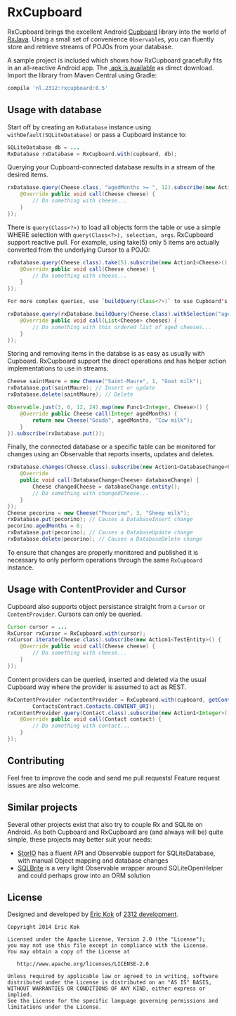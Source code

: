 RxCupboard
============
RxCupboard brings the excellent Android [Cupboard](https://bitbucket.org/littlerobots/cupboard) library into the world of [RxJava](https://github.com/ReactiveX/RxJava). Using a small set of convenience `Observable`s, you can fluently store and retrieve streams of POJOs from your database.

A sample project is included which shows how RxCupboard gracefully fits in an all-reactive Android app. The [.apk is available]() as direct download. Import the library from Maven Central using Gradle:
```groovy
compile 'nl.2312:rxcupboard:0.5'
```

Usage with database
-------------------
Start off by creating an `RxDatabase` instance using `withDefault(SQLiteDatabase)` or pass a Cupboard instance to:
```java
SQLiteDatabase db = ...
RxDatabase rxDatabase = RxCupboard.with(cupboard, db);
```

Querying your Cupboard-connected database results in a stream of the desired items.

```java
rxDatabase.query(Cheese.class, "agedMonths >= ", 12).subscribe(new Action1<Cheese>() {
    @Override public void call(Cheese cheese) {
        // Do something with cheese...
    }
});
```

There is `query(Class<?>)` to load all objects form the table or use a simple WHERE selection with `query(Class<?>), selection, args`. RxCupboard support reactive pull. For example, using take(5) only 5 items are actually converted from the underlying Cursor to a POJO:

```java
rxDatabase.query(Cheese.class).take(5).subscribe(new Action1<Cheese>() {
    @Override public void call(Cheese cheese) {
        // Do something with cheese...
    }
});

For more complex queries, use `buildQuery(Class<?>)` to use Cupboard's query builder and then call `query(DatabaseCompartment.QueryBuilder<T>)`:

rxDatabase.query(rxDatabase.buildQuery(Cheese.class).withSelection("agedMonths >= 12").orderBy("name")).toList().subscribe(new Action1<Cheese>() {
    @Override public void call(List<Cheese> cheeses) {
        // Do something with this ordered list of aged cheeses...
    }
});
```

Storing and removing items in the databse is as easy as usually with Cupboard. RxCupboard support the direct operations and has helper action implementations to use in streams.

```java
Cheese saintMaure = new Cheese("Saint-Maure", 1, "Goat milk");
rxDatabase.put(saintMaure); // Insert or update
rxDatabase.delete(saintMaure); // Delete

Observable.just(3, 6, 12, 24).map(new Func1<Integer, Cheese>() {
    @Override public Cheese call(Integer agedMonths) {
        return new Cheese("Gouda", agedMonths, "Cow milk");
    }
}).subscribe(rxDatabase.put());
```

Finally, the connected database or a specific table can be monitored for changes using an Observable that reports inserts, updates and deletes.
```java
rxDatabase.changes(Cheese.class).subscribe(new Action1<DatabaseChange<Cheese>>() {
    @Override
    public void call(DatabaseChange<Cheese> databaseChange) {
        Cheese changedCheese = databaseChange.entity();
        // Do something with changedCheese...
    }
});
Cheese pecorino = new Cheese("Pecorino", 3, "Sheep milk");
rxDatabase.put(pecorino); // Causes a DatabaseInsert change
pecorino.agedMonths = 6;
rxDatabase.put(pecorino); // Causes a DatabaseUpdate change
rxDatabase.delete(pecorino); // Causes a DatabaseDelete change
```
To ensure that changes are properly monitored and published it is necessary to only perform operations through the same `RxCupboard` instance.


Usage with ContentProvider and Cursor
-------------------------------------
Cupboard also supports object persistance straight from a `Cursor` or `ContentProvider`. Cursors can only be queried.
```java
Cursor cursor = ...
RxCursor rxCursor = RxCupboard.with(cursor);
rxCursor.iterate(Cheese.class).subscribe(new Action1<TestEntity>() {
	@Override public void call(Cheese cheese) {
        // Do something with cheese...
    }
});
```

Content providers can be queried, inserted and deleted via the usual Cupboard way where the provider is assumed to act as REST.
```java
RxContentProvider rxContentProvider = RxCupboard.with(cupboard, getContext(),
        ContactsContract.Contacts.CONTENT_URI);
rxContentProvider.query(Contact.class).subscribe(new Action1<Integer>() {
	@Override public void call(Contact contact) {
		// Do something with contact...
	}
});
```

Contributing
------------
Feel free to improve the code and send me pull requests! Feature request issues are also welcome.

Similar projects
----------------

Several other projects exist that also try to couple Rx and SQLite on Android. As both Cupboard and RxCupboard are (and always will be) quite simple, these projects may better suit your needs:

- [StorIO](https://github.com/pushtorefresh/storio) has a fluent API and Observable support for SQLiteDatabase, with manual Object mapping and database changes
- [SQLBrite](https://github.com/square/sqlbrite) is a very light Observable wrapper around SQLiteOpenHelper and could perhaps grow into an ORM solution

License
-------
Designed and developed by [Eric Kok](mailto:eric@2312.nl) of [2312 development](http://2312.nl).

    Copyright 2014 Eric Kok
    
    Licensed under the Apache License, Version 2.0 (the "License");
    you may not use this file except in compliance with the License.
    You may obtain a copy of the License at
    
       http://www.apache.org/licenses/LICENSE-2.0
    
    Unless required by applicable law or agreed to in writing, software
    distributed under the License is distributed on an "AS IS" BASIS,
    WITHOUT WARRANTIES OR CONDITIONS OF ANY KIND, either express or implied.
    See the License for the specific language governing permissions and
    limitations under the License.
